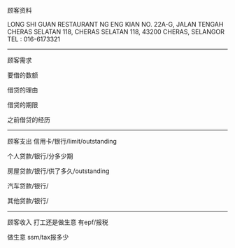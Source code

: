 顾客资料

LONG SHI GUAN RESTAURANT NG ENG KIAN NO. 22A-G, JALAN TENGAH CHERAS SELATAN 118, CHERAS SELATAN 118, 43200 CHERAS, SELANGOR TEL : 016-6173321

-----------------
顾客需求


要借的数额

借贷的理由

借贷的期限

之前借贷的经历


--------------
顾客支出
信用卡/银行/limit/outstanding


个人贷款/银行/分多少期

房屋贷款/银行/供了多久/outstanding

汽车贷款/银行/


其他贷款/银行/

-----------
顾客收入
打工还是做生意
有epf/报税

做生意 ssm/tax报多少

